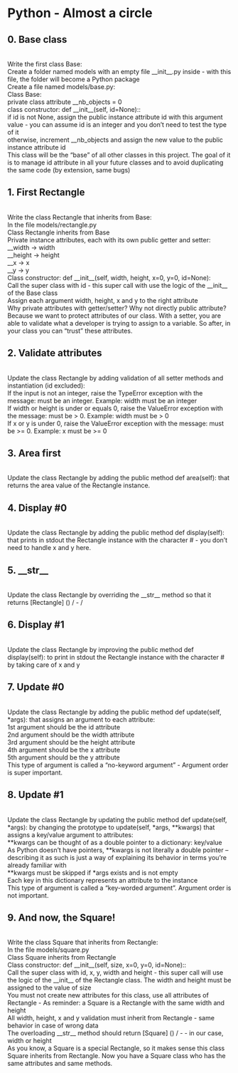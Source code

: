 <h1>Python - Almost a circle</h1>
<h2> 0. Base class </h2>
<br>
Write the first class Base:
<br>
Create a folder named models with an empty file __init__.py inside - with this file, the folder will become a Python package
<br>
Create a file named models/base.py:
<br>
Class Base:
<br>private class attribute __nb_objects = 0
<br>class constructor: def __init__(self, id=None)::
<br>if id is not None, assign the public instance attribute id with this argument value - you can assume id is an integer and you don’t need to test the type of it
<br>otherwise, increment __nb_objects and assign the new value to the public instance attribute id
<br>This class will be the “base” of all other classes in this project. The goal of it is to manage id attribute in all your future classes and to avoid duplicating the same code (by extension, same bugs)<br>
<h2>1. First Rectangle</h2>
<br>
Write the class Rectangle that inherits from Base:
<br>
In the file models/rectangle.py
<br>Class Rectangle inherits from Base
<br>Private instance attributes, each with its own public getter and setter:
<br>__width -> width
<br>__height -> height
<br>__x -> x
<br>__y -> y
<br>Class constructor: def __init__(self, width, height, x=0, y=0, id=None):
<br>Call the super class with id - this super call with use the logic of the __init__ of the Base class
<br>Assign each argument width, height, x and y to the right attribute
<br>Why private attributes with getter/setter? Why not directly public attribute?
<br>
Because we want to protect attributes of our class. With a setter, you are able to validate what a developer is trying to assign to a variable. So after, in your class you can “trust” these attributes.<br>
<h2>2. Validate attributes</h2>
<br>
Update the class Rectangle by adding validation of all setter methods and instantiation (id excluded):
<br>
If the input is not an integer, raise the TypeError exception with the message: <name of the attribute> must be an integer. Example: width must be an integer<br>
If width or height is under or equals 0, raise the ValueError exception with the message: <name of the attribute> must be > 0. Example: width must be > 0<br>
If x or y is under 0, raise the ValueError exception with the message: <name of the attribute> must be >= 0. Example: x must be >= 0<br>
<h2>3. Area first</h2>
<br>
Update the class Rectangle by adding the public method def area(self): that returns the area value of the Rectangle instance.<br>
<h2>4. Display #0</h2>
<br>
Update the class Rectangle by adding the public method def display(self): that prints in stdout the Rectangle instance with the character # - you don’t need to handle x and y here.<br>
<h2>5. __str__</h2>
<br>
Update the class Rectangle by overriding the __str__ method so that it returns [Rectangle] (<id>) <x>/<y> - <width>/<height>
<br>
<h2>6. Display #1</h2>
<br>
Update the class Rectangle by improving the public method def display(self): to print in stdout the Rectangle instance with the character # by taking care of x and y <br>
<h2>7. Update #0</h2>
<br>
Update the class Rectangle by adding the public method def update(self, *args): that assigns an argument to each attribute:
<br>
1st argument should be the id attribute
<br>2nd argument should be the width attribute
<br>3rd argument should be the height attribute
<br>4th argument should be the x attribute
<br>5th argument should be the y attribute
<br>This type of argument is called a “no-keyword argument” - Argument order is super important.
<br>
<h2>8. Update #1</h2>
<br>
Update the class Rectangle by updating the public method def update(self, *args): by changing the prototype to update(self, *args, **kwargs) that assigns a key/value argument to attributes:
<br>
**kwargs can be thought of as a double pointer to a dictionary: key/value
<br>
As Python doesn’t have pointers, **kwargs is not literally a double pointer – describing it as such is just a way of explaining its behavior in terms you’re already familiar with<br>
**kwargs must be skipped if *args exists and is not empty <br>
Each key in this dictionary represents an attribute to the instance <br>
This type of argument is called a “key-worded argument”. Argument order is not important.<br>
<h2>9. And now, the Square!</h2>
<br>
Write the class Square that inherits from Rectangle:
<br>
In the file models/square.py
<br>Class Square inherits from Rectangle
<br>Class constructor: def __init__(self, size, x=0, y=0, id=None)::
<br>Call the super class with id, x, y, width and height - this super call will use the logic of the __init__ of the Rectangle class. The width and height must be assigned to the value of size
<br>You must not create new attributes for this class, use all attributes of Rectangle - As reminder: a Square is a Rectangle with the same width and height
<br>All width, height, x and y validation must inherit from Rectangle - same behavior in case of wrong data
<br>The overloading __str__ method should return [Square] (<id>) <x>/<y> - <size> - in our case, width or height
<br>As you know, a Square is a special Rectangle, so it makes sense this class Square inherits from Rectangle. Now you have a Square class who has the same attributes and same methods.
<br>








